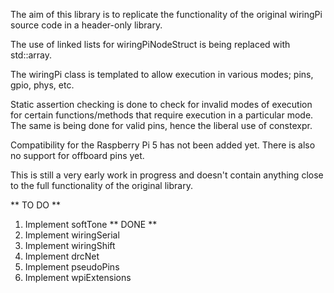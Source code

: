 The aim of this library is to replicate the functionality of the original wiringPi source code in a header-only library.

The use of linked lists for wiringPiNodeStruct is being replaced with std::array.

The wiringPi class is templated to allow execution in various modes; pins, gpio, phys, etc.

Static assertion checking is done to check for invalid modes of execution for certain functions/methods that require execution in a particular mode. The same is being done for valid pins, hence the liberal use of constexpr.

Compatibility for the Raspberry Pi 5 has not been added yet. There is also no support for offboard pins yet.

This is still a very early work in progress and doesn't contain anything close to the full functionality of the original library.

** TO DO **
1) Implement softTone ** DONE **
2) Implement wiringSerial
3) Implement wiringShift
4) Implement drcNet
5) Implement pseudoPins
6) Implement wpiExtensions
